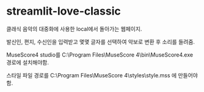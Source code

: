 # streamlit-love-classic
클래식 음악의 대중화에 사용한 local에서 돌아가는 웹페이지.

발신인, 편지, 수신인을 입력받고 몇몇 글자를 선택하여 악보로 변환 후 소리를 들려줌.

MuseScore4 studio를 C:\Program Files\MuseScore 4\bin\MuseScore4.exe 경로에 설치해야함.

스타일 파일 경로를 C:\Program Files\MuseScore 4\styles\style.mss 에 만들어야함.
